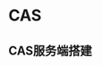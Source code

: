 


# CAS  

## CAS服务端搭建  
<!-- 
Spring Security系列教程27
https://blog.csdn.net/syc000666/article/details/121114487
-->


